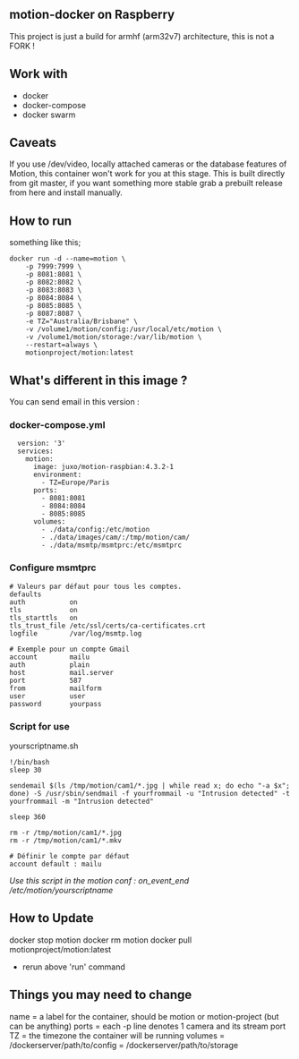 ## motion-docker on Raspberry
This project is just a build for armhf (arm32v7) architecture, this is not a FORK !

## Work with
* docker
* docker-compose
* docker swarm

## Caveats
If you use /dev/video, locally attached cameras or the database features of Motion, this container won't work for you at this stage.
This is built directly from git master, if you want something more stable grab a prebuilt release from here and install manually.

## How to run

something like this;

```
docker run -d --name=motion \
    -p 7999:7999 \
    -p 8081:8081 \
    -p 8082:8082 \
    -p 8083:8083 \
    -p 8084:8084 \
    -p 8085:8085 \
    -p 8087:8087 \
    -e TZ="Australia/Brisbane" \
    -v /volume1/motion/config:/usr/local/etc/motion \
    -v /volume1/motion/storage:/var/lib/motion \
    --restart=always \
    motionproject/motion:latest
```

## What's different in this image ?

You can send email in this version : 

### docker-compose.yml

```
  version: '3'
  services:
    motion:
      image: juxo/motion-raspbian:4.3.2-1
      environment:
        - TZ=Europe/Paris
      ports:
        - 8081:8081
        - 8084:8084
        - 8085:8085
      volumes:
        - ./data/config:/etc/motion
        - ./data/images/cam/:/tmp/motion/cam/
        - ./data/msmtp/msmtprc:/etc/msmtprc
```

### Configure msmtprc

```
# Valeurs par défaut pour tous les comptes.
defaults
auth           on
tls            on
tls_starttls   on
tls_trust_file /etc/ssl/certs/ca-certificates.crt
logfile        /var/log/msmtp.log

# Exemple pour un compte Gmail
account        mailu
auth           plain
host           mail.server
port           587
from           mailform
user           user
password       yourpass
```

### Script for use 

yourscriptname.sh
```
!/bin/bash
sleep 30

sendemail $(ls /tmp/motion/cam1/*.jpg | while read x; do echo "-a $x"; done) -S /usr/sbin/sendmail -f yourfrommail -u "Intrusion detected" -t yourfrommail -m "Intrusion detected"

sleep 360

rm -r /tmp/motion/cam1/*.jpg
rm -r /tmp/motion/cam1/*.mkv

# Définir le compte par défaut
account default : mailu
```

*Use this script in the motion conf : on_event_end /etc/motion/yourscriptname*

## How to Update
docker stop motion
docker rm motion
docker pull motionproject/motion:latest
- rerun above 'run' command

## Things you may need to change

name = a label for the container, should be motion or motion-project (but can be anything)
ports = each -p line denotes 1 camera and its stream port
TZ = the timezone the container will be running
volumes = /dockerserver/path/to/config = /dockerserver/path/to/storage